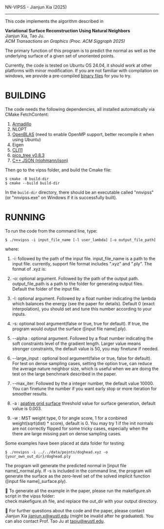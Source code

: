 NN-VIPSS - Jianjun Xia (2025)

------------------------------------

This code implements the algorithm described in

  **Variational Surface Reconstruction Using Natural Neighbors**  
   Jianjun Xia, Tao Ju.  
   *ACM Transactions on Graphics (Proc. ACM Siggraph 2025)*  

The primary function of this program is to predict the normal as well as the underlying surface of a given set of unoriented points.

Currently, the code is tested on Ubuntu OS 24.04, it should work at other platforms with minor modification. If you are not familiar with compilation on windows, we provide a pre-compiled [binary files](https://gowustl-my.sharepoint.com/:u:/g/personal/jianjun_x_wustl_edu/Ea108LLPWkJJrr3xBJBVrckB4ipwM4qRdXkxsJRkugdTmQ?e=cJ3dQI) for you to try. 


BUILDING
======================================================================================================


The code needs the following dependencies, all installed automatically via CMake FetchContent:

1) [Armadillo](https://gitlab.com/conradsnicta/armadillo-code)  
2) NLOPT  
3) [OpenBLAS](https://github.com/OpenMathLib/OpenBLAS) (need to enable OpenMP support, better recompile it when using Ubuntu)  
4) Eigen  
5) [CLI11](https://github.com/CLIUtils/CLI11)  
6) [pico_tree v0.8.3](https://github.com/Jaybro/pico_tree/tree/v0.8.3)  
7) [C++ JSON (nlohmann/json)](https://github.com/nlohmann/json)

Then go to the vipss folder, and build the Cmake file:
```
$ cmake -B build-dir
$ cmake --build build-dir
```

In the `build-dir` directory, there should be an executable called "nnvipss" (or "nnvipss.exe" on Windows if it is successfully built).


RUNNING
======================================================================================================

To run the code from the command line, type:

```
$ ./nnvipss -i input_file_name [-l user_lambda] [-o output_file_path]
```

where:
1. -i: followed by the path of the input file. input_file_name is a path to the input file. currently, support file format includes ".xyz" and ".ply". The format of .xyz is:  

2. -o: optional argument. Followed by the path of the output path. output_file_path is a path to the folder for generating output files. Default the folder of the input file.

3. -l: optional argument. Followed by a float number indicating the lambda which balances the energy (see the paper for details). Default 0 (exact interpolation), you should set and tune this number according to your inputs.

4. -s: optional bool argument(false or true, true for default). If true, the program would output the surface ([input file name].ply). 

5. --alpha : optional argument. Followed by a float number indicating the soft constraints level of the gradient length. Larger value means stronger constraints, the default value is 50, you may finetune if needed.   

6. --large_input : optional bool argument(false or true, false for default). For test on dense sampling cases, setting the option true, can reduce the average nature neighbor size, which is useful when we are doing the test on the large benchmark described in the paper.    

7. --max_iter: Followed by the a integer number, the default value 10000. You can finetune the number if you want early stop or more iteration for smoother results.

8. -a : [apative grid surface](https://jurwen.github.io/Adaptive-grid-for-implicit-complexes/) threshold value for surface generation, default value is 0.003.  

9. -w : MST weight type, 0 for angle score, 1 for a conbined weight(sqrt(dist) * score), default is 0. You may try 1 if the init normals are not correctly flipped for some tricky cases, especially when the there are large missing part on dense sampling cases.  
 

Some examples have been placed at data folder for testing:
```
$ ./nnvipss -i ../../data/points/doghead.xyz -o {your_own_out_dir}/doghead.ply 
```

The program will generate the predicted normal in [input file name]_normal.ply.
If -s is included in the command line, the program will generate the surface as the zero-level set of the solved implicit function ([input file name]_surface.ply).

:bell: To generate all the example in the paper, please run the makefigure.sh script in the vipss folder:  
check makefigure.sh file, and replace the out_dir with your output directory.  

:mega: For further questions about the code and the paper, please contact Jianjun Xia  jianjun.x@wustl.edu (might be invalid after he graduated). You can also contact Prof. Tao Ju at taoju@wustl.edu.



